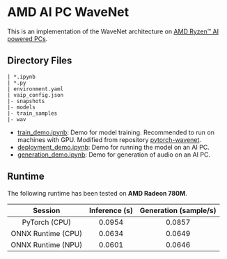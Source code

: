 # AMD AI PC WaveNet

This is an implementation of the WaveNet architecture on [AMD Ryzen™ AI powered PCs](https://www.amd.com/en/products/processors/consumer/ryzen-ai.html).

## Directory Files
```
| *.ipynb
| *.py
| environment.yaml
| vaip_config.json
|- snapshots
|- models
|- train_samples
|- wav
```
- [train_demo.ipynb](./train_demo.ipynb): Demo for model training. Recommended to run on machines with GPU. Modified from repository [pytorch-wavenet](https://github.com/vincentherrmann/pytorch-wavenet).
- [deployment_demo.ipynb](./deployment_demo.ipynb): Demo for running the model on an AI PC.
- [generation_demo.ipynb](./generation_demo.ipynb): Demo for generation of audio on an AI PC.

## Runtime

The following runtime has been tested on **AMD Radeon 780M**.

|     **Session**    | **Inference (s)** | **Generation (sample/s)** |
|:------------------:|:-----------------:|:-------------------------:|
| PyTorch (CPU)      | 0.0954            | 0.0857                    |
| ONNX Runtime (CPU) | 0.0634            | 0.0649                    |
| ONNX Runtime (NPU) | 0.0601            | 0.0646                    |